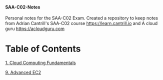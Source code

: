 #### SAA-C02-Notes
Personal notes for the SAA-C02 Exam.
Created a repository to keep notes from Adrian Cantrill's SAA-C02 course https://learn.cantrill.io and A cloud guru https://acloudguru.com

# Table of Contents  
[1. Cloud Computing Fundamentals](https://github.com/amccaskill/SAA-C02-Notes/blob/main/01-cloud-computing-fundamentals/Cloud%20Computing%20Fundamentals)

[9. Advanced EC2](https://github.com/amccaskill/SAA-C02-Notes/blob/main/09-Advanced-EC2/advance-ec2.md)


